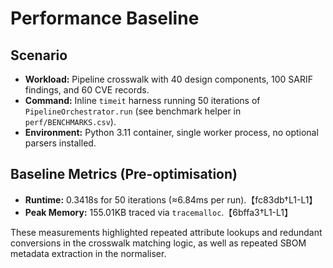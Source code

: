 # Performance Baseline

## Scenario
- **Workload:** Pipeline crosswalk with 40 design components, 100 SARIF findings, and 60 CVE records.
- **Command:** Inline `timeit` harness running 50 iterations of `PipelineOrchestrator.run` (see benchmark helper in `perf/BENCHMARKS.csv`).
- **Environment:** Python 3.11 container, single worker process, no optional parsers installed.

## Baseline Metrics (Pre-optimisation)
- **Runtime:** 0.3418s for 50 iterations (≈6.84ms per run).【fc83db†L1-L1】
- **Peak Memory:** 155.01KB traced via `tracemalloc`.【6bffa3†L1-L1】

These measurements highlighted repeated attribute lookups and redundant conversions in the crosswalk matching logic, as well as repeated SBOM metadata extraction in the normaliser.
